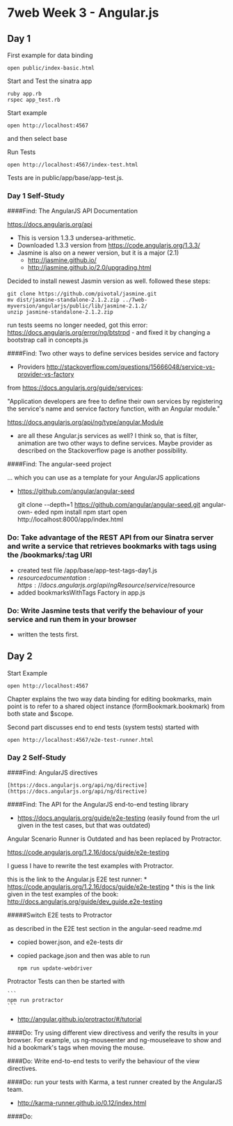 7web Week 3 - Angular.js
===================
Day 1 
-----

First example for data binding

    open public/index-basic.html

Start and Test the sinatra app

    ruby app.rb 
    rspec app_test.rb

Start example

    open http://localhost:4567

 and then select base


 Run Tests

    open http://localhost:4567/index-test.html

Tests are in public/app/base/app-test.js.

### Day 1 Self-Study
####Find: The AngularJS API Documentation

https://docs.angularjs.org/api

* This is version 1.3.3 undersea-arithmetic. 
* Downloaded 1.3.3 version from https://code.angularjs.org/1.3.3/
* Jasmine is also on a newer version, but it is a major (2.1) 
    * http://jasmine.github.io/
    * http://jasmine.github.io/2.0/upgrading.html

Decided to install newest Jasmin version as well. followed these steps: 

    git clone https://github.com/pivotal/jasmine.git
    mv dist/jasmine-standalone-2.1.2.zip ../7web-myversion/angularjs/public/lib/jasmine-2.1.2/
    unzip jasmine-standalone-2.1.2.zip

run tests seems no longer needed, got this error: https://docs.angularjs.org/error/ng/btstrpd - and fixed it by changing a bootstrap call in concepts.js

####Find: Two other ways to define services besides service and factory
* Providers http://stackoverflow.com/questions/15666048/service-vs-provider-vs-factory

from https://docs.angularjs.org/guide/services:

"Application developers are free to define their own services by registering the service's name and service factory function, with an Angular module."


https://docs.angularjs.org/api/ng/type/angular.Module
- are all these Angular.js services as well? I think so, that is 
filter, animation are two other ways to define services. 
Maybe provider as described on the Stackoverflow page is another possibility.

####Find: The angular-seed project

... which you can use as a template for your AngularJS applications
* https://github.com/angular/angular-seed

    git clone --depth=1 https://github.com/angular/angular-seed.git angular-own-    eded
    npm install
    npm start
    open http://localhost:8000/app/index.html



### Do: Take advantage of the REST API from our Sinatra server and write a service that retrieves bookmarks with tags using the /bookmarks/:tag URI

* created test file /app/base/app-test-tags-day1.js
* $resource documentation: https://docs.angularjs.org/api/ngResource/service/$resource
* added bookmarksWithTags Factory in app.js

### Do: Write Jasmine tests that verify the behaviour of your service and run them in your browser

* written the tests first.

Day 2
-----

Start Example

    open http://localhost:4567

Chapter explains the two way data binding for editing bookmarks, main point is to refer to a shared object instance (formBookmark.bookmark) from both state and $scope.

Second part discusses end to end tests (system tests) started with

    open http://localhost:4567/e2e-test-runner.html

### Day 2 Self-Study

####Find: AngularJS directives

    [https://docs.angularjs.org/api/ng/directive](https://docs.angularjs.org/api/ng/directive)


####Find: The API for the AngularJS end-to-end testing library

*   https://docs.angularjs.org/guide/e2e-testing
(easily found from the url given in the test cases, but that was outdated)

Angular Scenario Runner is Outdated and has been replaced by Protractor.

https://code.angularjs.org/1.2.16/docs/guide/e2e-testing

I guess I have to rewrite the test examples with Protractor.

this is the link to the Angular.js E2E test runner: 
    * https://code.angularjs.org/1.2.16/docs/guide/e2e-testing
    * this is the link given in the test examples of the book: http://docs.angularjs.org/guide/dev_guide.e2e-testing

#####Switch E2E tests to Protractor

as described in the E2E test section in the angular-seed readme.md

* copied bower.json, and e2e-tests dir 
* copied package.json and then was able to run 

    ```
    npm run update-webdriver
    ```

Protractor Tests can then be started with

    ```
    npm run protractor
    ```

* http://angular.github.io/protractor/#/tutorial

####Do: Try using different view directivess and verify the results in your browser. For example, us ng-mouseenter and ng-mouseleave to show and hid a bookmark's tags when moving the mouse.

####Do: Write end-to-end tests to verify the behaviour of the view directives.

####Do: run your tests with Karma, a test runner created by the AngularJS team.

* http://karma-runner.github.io/0.12/index.html



####Do:
